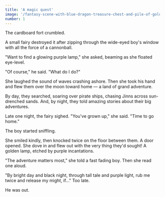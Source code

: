 ```yaml
---
title: 'A magic quest'
image: '/fantasy-scene-with-blue-dragon-treasure-chest-and-pile-of-golden-coins-d-illustration-707801968.jpg'
number: 1
---
```


The cardboard fort crumbled.

A small fairy destroyed it after zipping through the wide-eyed boy's window with all the force of a cannonball. 

"Want to find a glowing purple lamp," she asked, beaming as she floated eye-level.

"Of course," he said. "What do I do?"

She laughed the sound of waves crashing ashore. Then she took his hand and flew them over the moon toward home — a land of grand adventure. 

By day, they searched, soaring over pirate ships, chasing Jinns across sun-drenched sands. And, by night, they told amazing stories about their big adventures. 

Late one night, the fairy sighed. "You've grown up," she said. "Time to go home." 

The boy started sniffling.

She smiled kindly, then knocked twice on the floor between them. A door opened. She dove in and flew out with the very thing they'd sought! A golden lamp, etched by purple incantations. 

"The adventure matters most," she told a fast fading boy. Then she read one aloud. 

"By bright day and black night, through tall tale and purple light, rub me twice and release my might, if..." Too late. 

He was out.